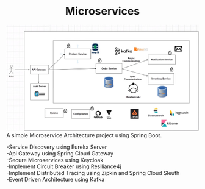 
<h1 align="center"> Microservices</h1>  

![alt text](https://github.com/fatjon1/microservice/blob/Service_Discovery_Added/microservice.jpg)  
A simple Microservice Architecture project using Spring Boot.  

-Service Discovery using Eureka Server  
-Api Gateway using Spring Cloud Gateway  
-Secure Microservices using Keycloak  
-Implement Circuit Breaker using Resiliance4j  
-Implement Distributed Tracing using Zipkin and Spring Cloud Sleuth  
-Event Driven Architecture using Kafka